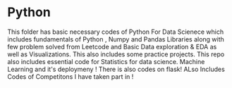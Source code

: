 # Python

This folder has basic necessary codes of Python For Data Scienece which includes fundamentals of Python , Numpy and Pandas Libraries along with few problem solved from Leetcode and Basic Data exploration & EDA as well as Visualizations. This also includes some practice projects.
This repo also includes essential code for Statistics for data science. Machine Learning and it's deploymeny ! 
There is also codes on flask!
ALso Includes Codes of Competitons I have taken part in !




 
